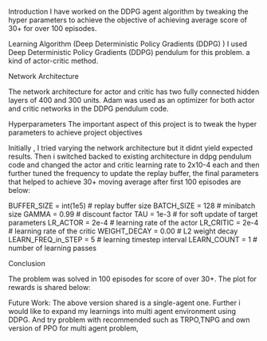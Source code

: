 Introduction
I have worked on the DDPG agent algorithm by tweaking the hyper parameters to achieve the objective of achieving average score of 30+ for over 100 episodes.

Learning Algorithm (Deep Deterministic Policy Gradients (DDPG) )
I used Deep Deterministic Policy Gradients (DDPG) pendulum for this problem. a kind of actor-critic method.   

Network Architecture

The network architecture for actor and critic has two fully connected hidden layers of 400 and 300 units. Adam was used as an optimizer for both actor and critic networks in the DDPG pendulum code.


Hyperparameters
The important aspect of this project is to tweak the hyper parameters to achieve project objectives 

Initially , I tried varying the network architecture but it didnt yield expected results. Then i switched backed to existing architecture in ddpg pendulum code and changed the actor and critic learning rate to 2x10-4 each and then further tuned the frequency to update the replay buffer, the final parameters that helped to achieve 30+ moving average after first 100 episodes are below:

BUFFER_SIZE = int(1e5)  # replay buffer size
BATCH_SIZE = 128        # minibatch size
GAMMA = 0.99            # discount factor
TAU = 1e-3              # for soft update of target parameters
LR_ACTOR = 2e-4         # learning rate of the actor 
LR_CRITIC = 2e-4       # learning rate of the critic
WEIGHT_DECAY = 0.00        # L2 weight decay
LEARN_FREQ_in_STEP = 5        # learning timestep interval
LEARN_COUNT   = 1        # number of learning passes

Conclusion

The problem was solved in 100 episodes for score of over 30+. The plot for rewards is shared below:
















Future Work:
The above version shared is a single-agent one.  Further i would like to expand my learnings into multi agent environment using DDPG. And try problem with recommended such as TRPO,TNPG and own version of PPO for multi agent problem, 
